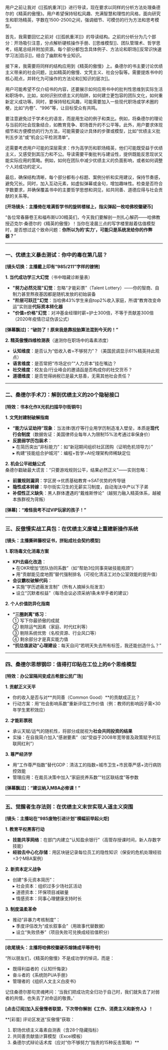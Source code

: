 用户之前让我对《[[孤帆重洋]]》进行导读，现在要求以同样的分析方法处理桑德尔的《精英的傲慢》。用户希望保持轻松风趣、充满智慧和理性的风格，面向研究生和职场精英，字数在1500-2500之间，强调细节、可模仿的行为方法和思考模型。

首先，我需要回忆之前对《[[孤帆重洋]]》的导读结构。之前的分析分为几个部分：开场吸引注意，分点解析硬核操作手册、[[思维模型]]、团队管理术、哲学思考，结尾总结并附加资源。每个部分都包含具体例子、方法论和职场[[反常识快速学习法|启示]]，结合了幽默和专业知识。

接下来，我需要将同样的结构应用到《精英的傲慢》上。桑德尔的书主要讨论优绩主义带来的社会问题，比如精英的傲慢、文凭主义、社会分裂等。需要提炼书中的核心观点，并转化为可操作的方法论和[[知识的层次]]。

用户可能希望不仅介绍书的内容，还要展示如何应用书中的批判性思维到实际生活和职场中。比如，如何识别优绩主义的陷阱，如何建立更包容的团队文化，如何重新定义成功等。同时，要保持轻松风趣，可能需要加入一些现代职场或学术圈的梗，比如“内卷”、“996”等，让目标受众有共鸣。

要注意避免过于学术化的语言，而是用生动的例子和类比。例如，将桑德尔的理论与当前的社会现象结合，如教育竞争、职场晋升的不公平等。此外，用户要求体现细节和方便模仿的行为方法，可能需要设计具体的步骤或模型，比如“优绩主义批判五步法”或“机会公平检测清单”。

还需要考虑用户可能的深层需求：作为高学历和职场精英，他们可能既受益于优绩主义，又感受到其压力和不公。导读需要平衡批判与建设性，提供既能反思现状又能实际应用的策略。例如，如何在团队中减少优绩主义的负面影响，或者如何调整个人对成功的定义。

最后，确保结构清晰，每个部分都有小标题、案例分析和实用建议，保持节奏感，避免冗长。同时，加入互动元素，如虚拟弹幕或金句，增加趣味性。检查是否符合字数要求，并确保覆盖书中的主要哲学思想和洞见，如共同善、道德应得与社会贡献的关系等。

**[开场镜头：主播倚在堆满哲学书的旋转楼梯上，指尖弹起一枚哈佛校徽硬币]**

“各位常春藤卷王和福布斯U30精英们，今天我们要解剖一剂扎心解药——哈佛教授迈克尔·桑德尔的《精英的傲慢》！当你在凌晨三点的写字楼里敲着估值模型时，是否想过这个致命问题：**你所以为的‘实力’，可能只是系统发给你的作弊器？**”

---

### **一、优绩主义暴击测试：你中的毒在第几层？**
**[镜头切换：主播戴上印有“985/211”字样的镣铐]**

**1. 当代成功学三大幻觉**（书中暗藏诊断量表）  
- **"努力必然兑现"幻觉**：忽略“才能彩票”（Talent Lottery）——你的智商、自制力甚至熬夜基因都是随机发放的初始装备  
- **"阶层可跃迁"幻觉**：当哈佛43%学生来自top2%收入家庭，所谓“教育改变命运”实则是**代际资本转化器**  
- **"价值=价格"幻觉**：对冲基金经理时薪=护士300倍，不等于贡献差300倍（2020年疫情已证伪该公式）  

**[弹幕飘过]：“破防了！原来我是靠投胎算法混到今天的！”**

**2. 精英傲慢四维检测表**（速测你在职场中的毒素浓度）  
- **认知维度**：是否认为“低收入者=不够努力”？（美国民调显示61%精英持此观点）  
- **语言维度**：是否常把“市场定价”“人力资本”挂在嘴边？  
- **社交维度**：校友会/行业峰会的邀请函是否构成你的社交货币？  
- **道德维度**：是否觉得纳税已是最大慈善，无需其他社会责任？  

---

### **二、桑德尔手术刀：解剖优绩主义的20个隐秘接口**
**[特效：书本化作X光机扫描华尔街铜牛]**

**1. 文凭封建制破解指南**  
- **“能力认证劫持”现象**：当法律/医疗等行业用学历制造准入壁垒，本质是**现代行会制度**（数据佐证：美国律师业每年人为限制15%法考通过率保身价）  
- **反脆弱学历包装术**：  
  ▸ 在简历突出“非标能力”：如“新冠期间组织社区团购（证明危机领导力）”  
  ▸ 构建“技能组合护城河”：编程+哲学=AI伦理架构师稀缺定位  

**2. 机会公平祛魅公式**  
桑德尔戳破最大谎言：“只要游戏规则公平，结果必然正义”——实则忽略：  
- **前置规则漏洞**：学区房→优质基础教育→SAT优势的传导链  
- **隐性成本转嫁**：华尔街实习生的无薪实习制度，自动淘汰中产以下子弟  
- **补偿性正义缺失**：黑人群体遭遇的“戴维斯悖论”（越努力融入精英体系，越被本族群视为背叛）  

**[弹幕]：“难怪我考不过VIP玩家的孩子！”**

---

### **三、反傲慢实战工具包：在优绩主义废墟上重建新操作系统**
**[镜头：主播撕碎藤校证书，拼贴成社会契约模型]**

**1. 职场毒文化消毒方案**  
- **KPI去癌化改造**：  
  ▸ 在OKR增加“团队协同系数”（如“帮助3位同事突破技能瓶颈”）  
  ▸ 用“贡献能见度地图”替代强制排名（可视化清洁工对办公室效能的提升值）  
- **会议霸权破解代码**：  
  ▸ 实施“学历遮蔽发言制”（所有人摘掉头衔发言）  
  ▸ 设立“沉默者权益”（每场会议必须采纳1条未举手者的建议）  

**2. 个人价值防异化指南**  
- **“三圈剥离”练习**：  
  ① 写下你最骄傲的成就  
  ② 剔除运气因素（家庭、时代红利等）  
  ③ 剔除系统优势（名校资源、行业风口等）  
  ④ 剩余部分才是真实能力值  
- **“抗估值波动”心理建设**：每天自问“若明天失去所有标签，我还能创造什么？”  

---

### **四、桑德尔思想钢印：值得打印贴在工位上的6个思维模型**
**[特效：办公室隔间变成古希腊公民广场]**

**1. 贡献正义天平**  
- 你的收入是否与对**共同善（Common Good）**的贡献成正比？  
- 行动方案：用“社会影响系数”重新评估工作价值（例：教师的影响因子需×30年学生累积效应）  

**2. 才能彩票税**  
- 承认天赋/运气的随机性，将部分成就视为**社会共同投资的结果**  
- 实操：在自我简介加入“感谢要素”（如“受益于2008年宽带普及政策赋予的互联网红利”）  

**3. 尊严经济学**  
- 用“工作尊严指数”替代GDP：清洁工的指数=城市卫生+市民尊严感+流行病防控效能  
- 管理应用：在裁员决策中加入“家庭抚养系数”“社区联结度”等参数  

**[弹幕飘过]：“建议纳入MBA必修课！”**

---

### **五、觉醒者生存法则：在优绩主义末世实现人道主义突围**
**[镜头：主播站在“985废物引进计划”横幅前举起火炬]**

**1. 教育平权黑客行动**  
- **技能共享网络**：在部门内建立“认知盈余银行”（高管存授课时间，新人存数字技能）  
- **经验去中心化存储**：用区块链记录每位员工的隐性知识（保安的危机处理经验=3个MBA案例）  

**2. 新资本定义战争**  
- 创建“多元资本简历”：  
  ▸ 社会资本：组织过多少场社区活动  
  ▸ 道德资本：环保项目减碳量  
  ▸ 情感资本：同事心理健康支持时长  

**3. 制度温柔革命**  
- 推动“非暴力考核制度”：  
  ▸ 季度评估改为“成长叙事会”（用故事代替数据）  
  ▸ 设立“失败债券”（项目失败可兑换成经验值积分）  

---

**[收尾镜头：主播将哈佛校徽硬币熔铸成平等符号]**

“所以朋友们，《精英的傲慢》不是成功学的悼词，而是：  
- 既得利益者的《认知忏悔录》  
- 奋斗者的《系统防PUA手册》  
- 管理者的《组织人文主义白皮书》  

记住桑德尔那句灵魂拷问：‘当我们把成功完全归功于自己时，我们就失去了对弱者的共情，也失去了对命运的敬畏。’  

**[点击订阅]加入反傲慢者联盟，下次带你解剖《工作、消费主义和新穷人》！**  

**[彩蛋] 评论区发送“反傲慢”获取：  
1. 职场优绩主义毒素自测表（含28个隐藏指标）  
2. 共同善贡献值计算模型（Excel模板）  
3. 桑德尔式辩论话术库（应对“你不够努力”指责的15种反击策略）**